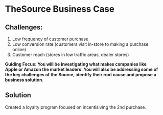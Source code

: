 # TheSource Business Case

## Challenges:
1. Low frequency of customer purchase
2. Low conversion rate (customers visit in-store to making a purchase online)
3. Customer reach (stores in low traffic areas, dealer stores)

<b>Guiding Focus: You will be investigating what makes companies like Apple or Amazon the market leaders. You will also be addressing some of the key challenges of the Source, identify their root cause and propose a business solution.</b>

## Solution
Created a loyalty program focused on incentisiving the 2nd purchase. 
